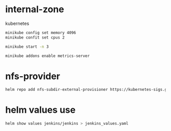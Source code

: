 # internal-zone

kubernetes

``` bash
minikube config set memory 4096
minikube confit set cpus 2
```

``` bash
minikube start -n 3
```

``` bash
minikube addons enable metrics-server
```


# nfs-provider

``` bash
helm repo add nfs-subdir-external-provisioner https://kubernetes-sigs.github.io/nfs-subdir-external-provisioner/
```


# helm values use

``` bash
helm show values jenkins/jenkins > jenkins_values.yaml 
```